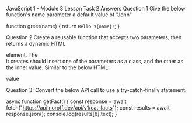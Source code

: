 JavaScript 1 - Module 3
Lesson Task 2 Answers
Question 1
Give the below function's name parameter a default value of "John"

function greet(name) {
return `Hello ${name}!`;
}

Question 2
Create a reusable function that accepts two parameters, then returns a dynamic HTML <div> element.
The <div> it creates should insert one of the parameters as a class, and the other as the inner value. Similar to the below HTML:

<div class="class">value</div>

Question 3:
Convert the below API call to use a try-catch-finally statement.

async function getFact() {
const response = await fetch("https://api.noroff.dev/api/v1/cat-facts");
const results = await response.json();
console.log(results[8].text);
}
